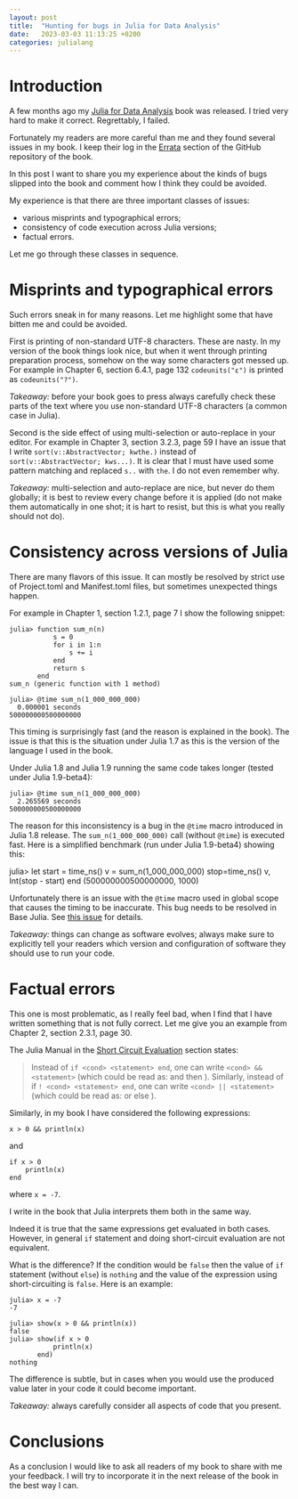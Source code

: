 ```yaml
---
layout: post
title:  "Hunting for bugs in Julia for Data Analysis"
date:   2023-03-03 11:13:25 +0200
categories: julialang
---
```


# Introduction

A few months ago my [Julia for Data Analysis][book] book was released.
I tried very hard to make it correct. Regrettably, I failed.

Fortunately my readers are more careful than me and they found several issues
in my book. I keep their log in the [Errata][git] section of the GitHub
repository of the book.

In this post I want to share you my experience about the kinds of bugs
slipped into the book and comment how I think they could be avoided.

My experience is that there are three important classes of issues:

* various misprints and typographical errors;
* consistency of code execution across Julia versions;
* factual errors.

Let me go through these classes in sequence.

# Misprints and typographical errors

Such errors sneak in for many reasons. Let me highlight some that have bitten
me and could be avoided.

First is printing of non-standard UTF-8 characters. These are nasty. In my
version of the book things look nice, but when it went through printing
preparation process, somehow on the way some characters got messed up.
For example in Chapter 6, section 6.4.1, page 132
`codeunits("ε")` is printed as `codeunits("?")`.

*Takeaway:* before your book goes to press always carefully check these parts of
the text where you use non-standard UTF-8 characters (a common case in Julia).

Second is the side effect of using multi-selection or auto-replace in your
editor. For example in Chapter 3, section 3.2.3, page 59 I have
an issue that I write `sort(v::AbstractVector; kwthe.)` instead of
`sort(v::AbstractVector; kws...)`. It is clear that I must have used some
pattern matching and replaced `s..` with `the`. I do not even remember why.

*Takeaway:* multi-selection and auto-replace are nice, but never do them
globally; it is best to review every change before it is applied (do not make
them automatically in one shot; it is hart to resist, but this is what you
really should not do).

# Consistency across versions of Julia

There are many flavors of this issue. It can mostly be resolved by strict use
of Project.toml and Manifest.toml files, but sometimes unexpected things happen.

For example in Chapter 1, section 1.2.1, page 7 I show the following snippet:

```
julia> function sum_n(n)
           s = 0
           for i in 1:n
               s += i
           end
           return s
       end
sum_n (generic function with 1 method)

julia> @time sum_n(1_000_000_000)
  0.000001 seconds
500000000500000000
```

This timing is surprisingly fast (and the reason is explained in the book).
The issue is that this is the situation under Julia 1.7 as this is the version
of the language I used in the book.

Under Julia 1.8 and Julia 1.9 running the same code takes longer
(tested under Julia 1.9-beta4):

```
julia> @time sum_n(1_000_000_000)
  2.265569 seconds
500000000500000000
```

The reason for this inconsistency is a bug in the `@time` macro introduced in
Julia 1.8 release. The `sum_n(1_000_000_000)` call (without `@time`) is executed
fast. Here is a simplified benchmark (run under Julia 1.9-beta4) showing this:

julia> let
           start = time_ns()
           v = sum_n(1_000_000_000)
           stop=time_ns()
           v, Int(stop - start)
       end
(500000000500000000, 1000)

Unfortunately there is an issue with the `@time` macro used in global scope
that causes the timing to be inaccurate. This bug needs to be resolved in
Base Julia. See [this issue][issue] for details.

*Takeaway:* things can change as software evolves; always make sure to
explicitly tell your readers which version and configuration of software they
should use to run your code.

# Factual errors

This one is most problematic, as I really feel bad, when I find that I have
written something that is not fully correct. Let me give you an example
from Chapter 2, section 2.3.1, page 30.

The Julia Manual in the [Short Circuit Evaluation][man] section states:

> Instead of `if <cond> <statement> end`, one can write `<cond> && <statement>`
> (which could be read as: <cond> and then <statement>).
> Similarly, instead of if `! <cond> <statement> end`, one can write
> `<cond> || <statement>` (which could be read as: <cond> or else <statement>).

Similarly, in my book I have considered the following expressions:

```
x > 0 && println(x)
```

and

```
if x > 0
    println(x)
end
```

where `x = -7`.

I write in the book that Julia interprets them both in the same way.

Indeed it is true that the same expressions get evaluated in both cases.
However, in general `if` statement and doing short-circuit evaluation are
not equivalent.

What is the difference? If the condition would be `false` then the value of `if`
statement (without `else`) is `nothing` and the value of the expression using
short-circuiting is `false`. Here is an example:

```
julia> x = -7
-7

julia> show(x > 0 && println(x))
false
julia> show(if x > 0
           println(x)
       end)
nothing
```

The difference is subtle, but in cases when you would use the produced
value later in your code it could become important.

*Takeaway:* always carefully consider all aspects of code that you present.

# Conclusions

As a conclusion I would like to ask all readers of my book to share with me
your feedback. I will try to incorporate it in the next release of the book
in the best way I can.

[book]: https://www.manning.com/books/julia-for-data-analysis
[git]: https://github.com/bkamins/JuliaForDataAnalysis#errata
[man]: https://docs.julialang.org/en/v1/manual/control-flow/#Short-Circuit-Evaluation
[issue]: https://github.com/JuliaLang/julia/issues/47561
